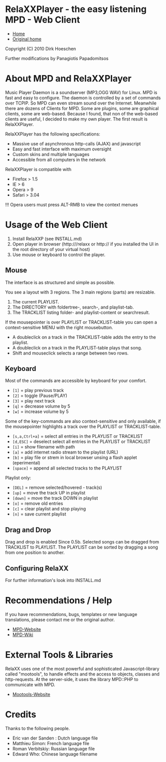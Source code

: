 RelaXXPlayer - the easy listening MPD - Web Client
==================================================

* [Home](https://github.com/priestjim/relaxx)
* [Original home](http://relaxx.dirk-hoeschen.de)

Copyright (C) 2010 Dirk Hoeschen

Further modifications by Panagiotis Papadomitsos

About MPD and RelaXXPlayer
==========================

Music Player Daemon is a soundserver (MP3,OGG WAV) for Linux. MPD is fast and easy to configure. The daemon is controlled by a set of commands over TCPIP. So MPD can even stream sound over the Internet. Meanwhile there are dozens of Clients for MPD. Some are plugins, some are graphical clients, some are web-based. Because I found, that non of
the web-based clients are useful, I decided to make my own player. The first result is RelaXXPlayer.

RelaXXPlayer has the following specifications:

* Massive use of asynchronous http-calls (AJAX) and javascript
* Easy and fast interface with maximum oversight
* Custom skins and multiple languages
* Accessible from all computers in the network

RelaXXPlayer is compatible with

* Firefox > 1.5 
* IE > 6 
* Opera > 9 
* Safari > 3.04

!!! Opera users must press ALT-RMB to view the context menues

Usage of the Web Client
=======================

1. Install RelaXXP (see INSTALL.md)
2. Open player in browser (http://<your-server>/relaxx or http://<your-server> if you installed the UI in the root directory of your virtual host)
3. Use mouse or keyboard to control the player.

## Mouse

The interface is as structured and simple as possible.

You see a layout with 3 regions. The 3 main regions (parts) are resizable.

1. The current PLAYLIST.
2. The DIRECTORY with foldertree-, search-, and playlist-tab.
3. The TRACKLIST listing folder- and playlist-content or searchresult.

If the mousepointer is over PLAYLIST or TRACKLIST-table you can open a context-sensitive MENU with the right mousebutton.

* A doubleclick on a track in the TRACKLIST-table adds the entry to the playlist.
* A doubleclick on a track in the PLAYLIST-table plays that song.
* Shift and mouseclick selects a range between two rows.

## Keyboard

Most of the commands are accessible by keyboard for your comfort.

* `[1]` = play previous track
* `[2]` = toggle (Pause/PLAY)
* `[3]` = play next track
* `[q]` = decrease volume by 5
* `[w]` = increase volume by 5

Some of the key-commands are also context-sensitive and only available, if the mousepointer highlights a track over the PLAYLIST or TRACKLIST-table.

* `[s,a,Ctrl+a]` = select all entries in the PLAYLIST or TRACKLIST
* `[d,ESC]` = deselect select all entries in the PLAYLIST or TRACKLIST
* `[i]` = show filename with path
* `[a]` = add internet radio stream to the playlist (URL)
* `[b]` = play file or strem in local browser unsing a flash applet (eperimental)
* `[space]` = append all selected tracks to the PLAYLIST

Playlist only:

* `[DEL]` = remove selected/hovered - track(s)
* `[up]` = move the track UP in playlist
* `[down]` = move the track DOWN in playlist
* `[o]` = remove old entries 
* `[c]` = clear playlist and stop playing
* `[n]` = save current playlist

## Drag and Drop

Drag and drop is enabled Since 0.5b. Selected songs can be dragged from TRACKLIST to PLAYLIST. The PLAYLIST can be sorted by dragging a song from one position to another.

## Configuring RelaXX

For further information's look into INSTALL.md

Recommendations / Help
======================

If you have recommendations, bugs, templates or new language translations, please contact me or the original author.

* [MPD-Website](http://www.musicpd.org)
* [MPD-Wiki](http://mpd.wikia.com/wiki/Main_Page)

External Tools & Libraries
==========================

RelaXX uses one of the most powerful and sophisticated Javascript-library called "mootools", to handle effects and the access to objects, classes and http-requests. At the server-side, it uses the library MPD::PHP to communicate with MPD.

* [Mootools-Website](http://mootools.net)

Credits
=======

Thanks to the following people.

* Eric van der Sanden : Dutch language file
* Matthieu Simon: French language file
* Roman Verbitskiy: Russian language file
* Edward Who: Chinese language filename
